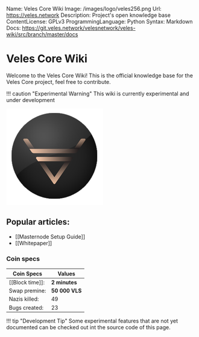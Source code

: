 Name:                 Veles Core Wiki
Image:                /images/logo/veles256.png
Url:                  https://veles.network
Description:          Project's open knowledge base  
ContentLicense:       GPLv3
ProgrammingLanguage:  Python
Syntax:               Markdown
Docs:                 https://git.veles.network/velesnetwork/veles-wiki/src/branch/master/docs

# Veles Core Wiki
Welcome to the Veles Core Wiki! This is the official knowledge base for the Veles Core project, feel free to contribute.

!!! caution "Experimental Warning"
    This wiki is currently experimental and under development

![Veles Core](/images/logo/veles256.png "Figure 1: Veles Core Logo")

## Popular articles:
- [[Masternode Setup Guide]]
- [[Whitepaper]]

### Coin specs ###
Coin Specs               | Values
------------------------ | ------------------
[[Block time]]:          | **2 minutes**
Swap premine:            | **50 000 VLS** 
Nazis killed:            | 49
Bugs created:            | 23

!!! tip "Development Tip"
    Some experimental features that are not yet documented can be checked out
    int the source code of this page.

   
